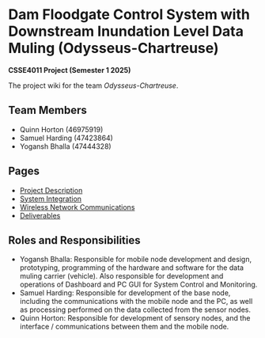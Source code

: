 # Dam Floodgate Control System with Downstream Inundation Level Data Muling (Odysseus-Chartreuse)
**CSSE4011 Project (Semester 1 2025)**

The project wiki for the team *Odysseus-Chartreuse*. 

## Team Members
- Quinn Horton (46975919)
- Samuel Harding (47423864)
- Yogansh Bhalla (47444328)

## Pages
- [Project Description](/pages/description.md)
- [System Integration](/pages/system_integration.md)
- [Wireless Network Communications](/pages/wireless_comms.md)
- [Deliverables](/pages/deliverables.md)

## Roles and Responsibilities
- Yogansh Bhalla: Responsible for mobile node development and design, prototyping, programming of the hardware and software for the data muling carrier (vehicle). Also responsible for development and operations of Dashboard and PC GUI for System Control and Monitoring.
- Samuel Harding: Responsible for development of the base node, including the communications with the mobile node and the PC, as well as processing performed on the data collected from the sensor nodes.
- Quinn Horton: Responsible for development of sensory nodes, and the interface / communications between them and the mobile node.
